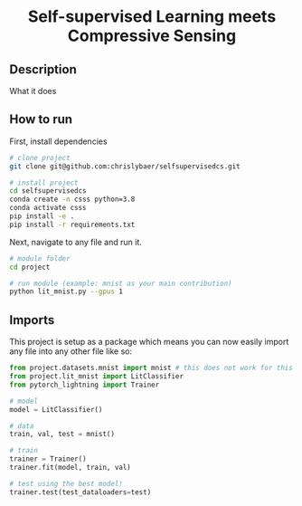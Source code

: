 <div align="center">    
 
# Self-supervised Learning meets Compressive Sensing

</div>
 
## Description   
What it does   

## How to run   
First, install dependencies   
```bash
# clone project   
git clone git@github.com:chrislybaer/selfsupervisedcs.git

# install project   
cd selfsupervisedcs
conda create -n csss python=3.8
conda activate csss
pip install -e .   
pip install -r requirements.txt
 ```   
 Next, navigate to any file and run it.   
 ```bash
# module folder
cd project

# run module (example: mnist as your main contribution)   
python lit_mnist.py --gpus 1
```

## Imports
This project is setup as a package which means you can now easily import any file into any other file like so:
```python
from project.datasets.mnist import mnist # this does not work for this version...
from project.lit_mnist import LitClassifier
from pytorch_lightning import Trainer

# model
model = LitClassifier()

# data
train, val, test = mnist()

# train
trainer = Trainer()
trainer.fit(model, train, val)

# test using the best model!
trainer.test(test_dataloaders=test)
```
